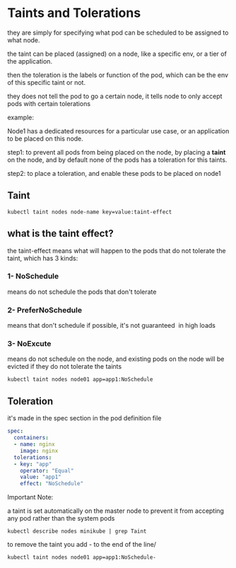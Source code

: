 # Taints and Tolerations 

they are simply for specifying what pod can be scheduled to be assigned to what node.

the taint can be placed (assigned) on a node, like a specific env, or a tier of the application.

then the toleration is the labels or function of the pod, which can be the env of this specific taint or not.

they does not tell the pod to go a certain node, it tells node to only accept pods with certain tolerations 

example:

Node1 has a dedicated resources for a particular use case, or an application to be placed on this node.

step1: to prevent all pods from being placed on the node, by placing a **taint** on the node, and by default none of the pods has a toleration for this taints.

step2: to place a toleration, and enable these pods to be placed on node1

## Taint

`kubectl taint nodes node-name key=value:taint-effect`

## what is the taint effect?

the taint-effect means what will happen to the pods that do not tolerate the taint, which has 3 kinds:

### 1- NoSchedule

means do not schedule the pods that don't tolerate

### 2- PreferNoSchedule

means that don't schedule if possible, it's not guaranteed  in high loads

### 3- NoExcute 

means do not schedule on the node, and existing pods on the node will be evicted if they do not tolerate the taints 

`kubectl taint nodes node01 app=app1:NoSchedule`

## Toleration

it's made in the spec section in the pod definition file

```YAML
spec:
  containers:
  - name: nginx
    image: nginx
  tolerations:
  - key: "app"
    operator: "Equal"
    value: "app1"
    effect: "NoSchedule"
```

Important Note:

a taint is set automatically on the master node to prevent it from accepting any pod rather than the system pods

`kubectl describe nodes minikube | grep Taint`

to remove the taint you add - to the end of the line/

`kubectl taint nodes node01 app=app1:NoSchedule-`